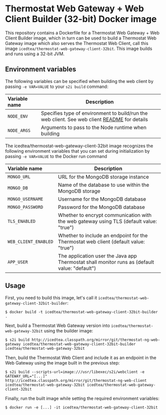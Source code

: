 Thermostat Web Gateway + Web Client Builder (32-bit) Docker image
=============================

This repository contains a Dockerfile for a Thermostat Web Gateway + Web Client Builder image, which in turn
can be used to build a Thermostat Web Gateway image which also serves the Thermostat Web Client, 
call this image `icedtea/thermostat-web-gateway-client-32bit`.
This image builds and runs using a 32-bit JVM.

Environment variables
---------------------------------

The following variables can be specified when building the web client by passing `-e VAR=VALUE` 
to your `s2i build` command:

|    Variable name              |    Description                              |
| :---------------------------- | -----------------------------------------   |
|  `NODE_ENV`                   | Specifies type of environment to build/run the web client. See web client [README](http://icedtea.classpath.org/hg/thermostat-ng/web-client/file/tip/README.md) for details |
|  `NODE_ARGS`                  | Arguments to pass to the Node runtime when building |

The icedtea/thermostat-web-gateway-client-32bit image recognizes the following environment
variables that you can set during initialization by passing `-e VAR=VALUE` to
the Docker run command

|    Variable name              |    Description                              |
| :---------------------------- | -----------------------------------------   |
|  `MONGO_URL`                  | URL for the MongoDB storage instance        |
|  `MONGO_DB`                   | Name of the database to use within the MongoDB storage          |
|  `MONGO_USERNAME`             | Username for the MongoDB database           |
|  `MONGO_PASSWORD`             | Password for the MongoDB database           |
|  `TLS_ENABLED`                | Whether to encrypt communication with the web gateway using TLS (default value: "true") |
|  `WEB_CLIENT_ENABLED`         | Whether to include an endpoint for the Thermostat web client (default value: "true") |
|  `APP_USER`                   | The application user the Java app Thermostat shall monitor runs as (default value: "default") |

Usage
---------------------------------
First, you need to build this image, let's call it `icedtea/thermostat-web-gateway-client-32bit-builder`:

    $ docker build -t icedtea/thermostat-web-gateway-client-32bit-builder .

Next, build a Thermostat Web Gateway version into `icedtea/thermostat-web-gateway-32bit` using the builder
image:

    $ s2i build http://icedtea.classpath.org/mirror/git/thermostat-ng-web-gateway icedtea/thermostat-web-gateway-client-32bit-builder icedtea/thermostat-web-gateway-32bit

Then, build the Thermostat Web Client and include it as an endpoint in the Web Gateway using the image
built in the previous step:

    $ s2i build --scripts-url=image:///usr/libexec/s2i/webclient -e GATEWAY_URL="[...]" http://icedtea.classpath.org/mirror/git/thermostat-ng-web-client icedtea/thermostat-web-gateway-32bit icedtea/thermostat-web-gateway-client-32bit

Finally, run the built image while setting the required environment variables:

    $ docker run -e [...] -it icedtea/thermostat-web-gateway-client-32bit
